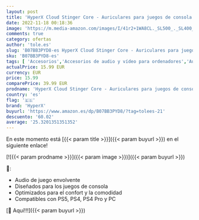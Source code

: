 ```yaml
---
layout: post
title: 'HyperX Cloud Stinger Core ‐ Auriculares para juegos de consola  Compatibles con PS5  PS4  PS4 Pro y PC  Color Negro'
date: 2022-11-18 00:18:36
image: 'https://m.media-amazon.com/images/I/41r2+1WA8CL._SL500_._SL400_.jpg'
comments: true
category: ofertas
author: 'tole.es'
slug: 'B07BB3PYD8-es HyperX Cloud Stinger Core ‐ Auriculares para juegos de...'
sku: 'B07BB3PYD8-es'
tags: [ 'Accesorios','Accesorios de audio y vídeo para ordenadores','Auriculares con micrófonos','Informática','hyperx','ps4','ps5','🇪🇸', ]
actualPrice: 15.99 EUR
currency: EUR
price: 15.99
comparePrice: 39.99 EUR
prodname: 'HyperX Cloud Stinger Core ‐ Auriculares para juegos de consola  Compatibles con PS5  PS4  PS4 Pro y PC  Color Negro'
country: 'es'
flag: '🇪🇸'
brand: 'HyperX'
buyurl: 'https://www.amazon.es/dp/B07BB3PYD8/?tag=tolees-21'
descuento: '60.02'
average: '25.3201351351352'
---
```


En este momento está [{{< param title >}}]({{< param buyurl >}}) en el siguiente enlace!

[![{{< param prodname >}}]({{< param image >}})]({{< param buyurl >}})

🔎:

- Audio de juego envolvente
- Diseñados para los juegos de consola
- Optimizados para el confort y la comodidad
- Compatibles con PS5, PS4, PS4 Pro y PC

[🛒 Aquí!!!]({{< param buyurl >}})
